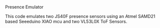 Presence Emulator

This code emulates two JS40F presence sensors using an Atmel SAMD21 based Seeeduino XIAO mcu and two VL53L0X ToF Sensors.